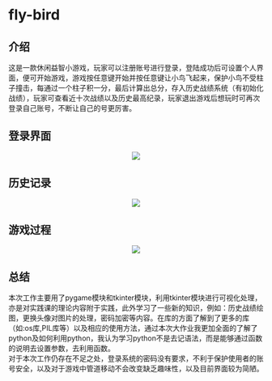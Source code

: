 # fly-bird
## 介绍
这是一款休闲益智小游戏，玩家可以注册账号进行登录，登陆成功后可设置个人界面，便可开始游戏，游戏按任意键开始并按任意键让小鸟飞起来，保护小鸟不受柱子撞击，每通过一个柱子积一分，最后计算出总分，存入历史战绩系统（有初始化战绩），玩家可查看近十次战绩以及历史最高纪录，玩家退出游戏后想玩时可再次登录自己账号，不断让自己的号更厉害。  
## 登录界面
<div align=center><img src="https://s4.ax1x.com/2022/03/02/bGt7Yq.png"></div>  

## 历史记录
<div align=center><img src="https://s4.ax1x.com/2022/03/02/bGtTkn.png"></div>  

## 游戏过程
<div align=center><img src="https://s4.ax1x.com/2022/03/02/bGt5wj.png"></div>  

## 总结
本次工作主要用了pygame模块和tkinter模块，利用tkinter模块进行可视化处理，亦是对实践课的理论内容附于实践，此外学习了一些新的知识，例如：历史战绩绘图，更换头像对图片的处理，密码加密等内容。在库的方面了解到了更多的库（如:os库,PIL库等）以及相应的使用方法，通过本次大作业我更加全面的了解了python及如何利用python，我认为学习python不是去记语法，而是能够通过函数的说明去设置参数，去利用函数。  
对于本次工作仍存在不足之处，登录系统的密码没有要求，不利于保护使用者的账号安全，以及对于游戏中管道移动不会改变缺乏趣味性，以及目前界面较为简陋。  
